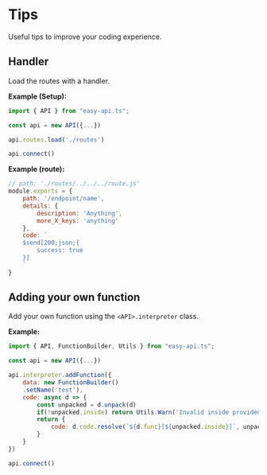 # Tips

Useful tips to improve your coding experience.

## Handler

Load the routes with a handler.

**Example (Setup):**
```js
import { API } from "easy-api.ts";

const api = new API({...})

api.routes.load('./routes')

api.connect()
```

**Example (route):**
```js
// path: './routes/../../../route.js'
module.exports = {
    path: '/endpoint/name',
    details: {
        description: 'Anything',
        more_X_keys: 'anything'
    },
    code: `
    $send[200;json;{
        success: true
    }]
    `
}
```

## Adding your own function

Add your own function using the `<API>.interpreter` class.

**Example:**
```js
import { API, FunctionBuilder, Utils } from "easy-api.ts";

const api = new API({...})

api.interpreter.addFunction({
    data: new FunctionBuilder()
    .setName('test'),
    code: async d => {
        const unpacked = d.unpack(d)
        if(!unpacked.inside) return Utils.Warn('Invalid inside provided in:', d.func)
        return {
            code: d.code.resolve(`${d.func}[${unpacked.inside}]`, unpacked.inside + '< was a test.')
        }
    }
})

api.connect()
```
